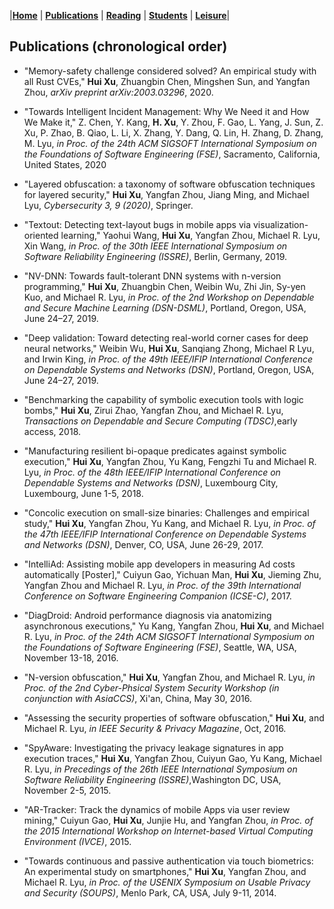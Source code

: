 |[<b>Home</b>](https://hxuhack.github.io/) | [<b>Publications</b>](../publication/list) | [<b>Reading</b>](../reading/list) | [<b>Students</b>](../students/list) | [<b>Leisure</b>](../leisure/list)|


## Publications (chronological order)

- "Memory-safety challenge considered solved? An empirical study with all Rust CVEs," **Hui Xu**, Zhuangbin Chen, Mingshen Sun, and Yangfan Zhou, _arXiv preprint arXiv:2003.03296_, 2020.

- "Towards Intelligent Incident Management: Why We Need it and How We Make it," Z. Chen, Y. Kang, **H. Xu**, Y. Zhou, F. Gao, L. Yang, J. Sun, Z. Xu, P. Zhao, B. Qiao, L. Li, X. Zhang, Y. Dang, Q. Lin, H. Zhang, D. Zhang, M. Lyu, _in Proc. of the 24th ACM SIGSOFT International Symposium on the Foundations of Software Engineering (FSE)_, Sacramento, California, United States, 2020

- "Layered obfuscation: a taxonomy of software obfuscation techniques for layered security," **Hui Xu**, Yangfan Zhou, Jiang Ming, and Michael Lyu, _Cybersecurity 3, 9 (2020)_, Springer. 

- "Textout: Detecting text-layout bugs in mobile apps via visualization-oriented learning," Yaohui Wang, **Hui Xu**, Yangfan Zhou, Michael R. Lyu, Xin Wang, _in Proc. of the 30th IEEE International Symposium on Software Reliability Engineering (ISSRE)_, Berlin, Germany, 2019.

- "NV-DNN: Towards fault-tolerant DNN systems with n-version programming," **Hui Xu**, Zhuangbin Chen, Weibin Wu, Zhi Jin, Sy-yen Kuo, and Michael R. Lyu, _in Proc. of the 2nd Workshop on Dependable and Secure Machine Learning (DSN-DSML)_, Portland, Oregon, USA, June 24–27, 2019. 

- "Deep validation: Toward detecting real-world corner cases for deep neural networks," Weibin Wu, **Hui Xu**, Sanqiang Zhong, Michael R Lyu, and Irwin King, _in Proc. of the 49th IEEE/IFIP International Conference on Dependable Systems and Networks (DSN)_, Portland, Oregon, USA, June 24–27, 2019. 

- "Benchmarking the capability of symbolic execution tools with logic bombs," **Hui Xu**, Zirui Zhao, Yangfan Zhou, and Michael R. Lyu, _Transactions on Dependable and Secure Computing (TDSC)_,early access, 2018. 

- "Manufacturing resilient bi-opaque predicates against symbolic execution," **Hui Xu**, Yangfan Zhou, Yu Kang, Fengzhi Tu and Michael R. Lyu, _in Proc. of the 48th IEEE/IFIP International Conference on Dependable Systems and Networks (DSN)_, Luxembourg City, Luxembourg, June 1-5, 2018. 

- "Concolic execution on small-size binaries: Challenges and empirical study," **Hui Xu**, Yangfan Zhou, Yu Kang, and Michael R. Lyu, _in Proc. of the 47th IEEE/IFIP International Conference on Dependable Systems and Networks (DSN)_, Denver, CO, USA, June 26-29, 2017. 

- "IntelliAd: Assisting mobile app developers in measuring Ad costs automatically [Poster]," Cuiyun Gao, Yichuan Man, **Hui Xu**, Jieming Zhu, Yangfan Zhou and Michael R. Lyu, _in Proc. of the 39th International Conference on Software Engineering Companion (ICSE-C)_, 2017. 

- "DiagDroid: Android performance diagnosis via anatomizing asynchronous executions," Yu Kang, Yangfan Zhou, **Hui Xu**, and Michael R. Lyu, _in Proc. of the 24th ACM SIGSOFT International Symposium on the Foundations of Software Engineering (FSE)_, Seattle, WA, USA, November 13-18, 2016. 

- "N-version obfuscation," **Hui Xu**, Yangfan Zhou, and Michael R. Lyu, _in Proc. of the 2nd Cyber-Phsical System Security Workshop (in conjunction with AsiaCCS)_, Xi'an, China, May 30, 2016. 

- "Assessing the security properties of software obfuscation," **Hui Xu**, and Michael R. Lyu, _in IEEE Security & Privacy Magazine_, Oct, 2016. 

- "SpyAware: Investigating the privacy leakage signatures in app execution traces," **Hui Xu**, Yangfan Zhou, Cuiyun Gao, Yu Kang, Michael R. Lyu, _in Precedings of the 26th IEEE International Symposium on Software Reliability Engineering (ISSRE)_,Washington DC, USA, November 2-5, 2015. 

- "AR-Tracker: Track the dynamics of mobile Apps via user review mining," Cuiyun Gao, **Hui Xu**, Junjie Hu, and Yangfan Zhou, _in Proc. of the 2015 International Workshop on Internet-based Virtual Computing Environment (IVCE)_, 2015. 

- "Towards continuous and passive authentication via touch biometrics: An experimental study on smartphones," **Hui Xu**, Yangfan Zhou, and Michael R. Lyu, _in Proc. of the USENIX Symposium on Usable Privacy and Security (SOUPS)_, Menlo Park, CA, USA, July 9-11, 2014.
